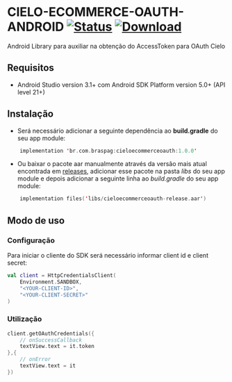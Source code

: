 # CIELO-ECOMMERCE-OAUTH-ANDROID [![Status](https://travis-ci.com/DeveloperCielo/cielo-ecommerce-oauth-android.svg?branch=master)](https://travis-ci.com/DeveloperCielo/cielo-ecommerce-oauth-android) [![Download](https://api.bintray.com/packages/braspag/cieloecommerceoauth/cieloecommerceoauth/images/download.svg?version=1.0.0) ](https://bintray.com/braspag/cieloecommerceoauth/cieloecommerceoauth/1.0.0/link)

Android Library para auxiliar na obtenção do AccessToken para OAuth Cielo

## Requisitos

- Android Studio version 3.1+ com Android SDK Platform version 5.0+ (API level 21+)

## Instalação

- Será necessário adicionar a seguinte dependência ao **build.gradle** do seu app module:

```kotlin
    implementation 'br.com.braspag:cieloecommerceoauth:1.0.0'
```

- Ou baixar o pacote aar manualmente através da versão mais atual encontrada em [releases](https://github.com/DeveloperCielo/cielo-ecommerce-oauth-android/releases), adicionar esse pacote na pasta *libs* do seu app module e depois adicionar a seguinte linha ao *build.gradle* do seu app module:

```kotlin
    implementation files('libs/cieloecommerceoauth-release.aar')
```

## Modo de uso

### Configuração

Para iniciar o cliente do SDK será necessário informar client id e client secret:

```kotlin
val client = HttpCredentialsClient(
    Environment.SANDBOX,
    "<YOUR-CLIENT-ID>",
    "<YOUR-CLIENT-SECRET>"
)
```

### Utilização

```kotlin
client.getOAuthCredentials({
    // onSuccessCallback
    textView.text = it.token
},{
    // onError
    textView.text = it
})
```
